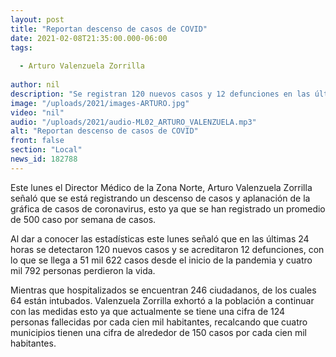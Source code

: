 ```yaml
---
layout: post
title: "Reportan descenso de casos de COVID"
date: 2021-02-08T21:35:00.000-06:00
tags:
  
  - Arturo Valenzuela Zorrilla
  
author: nil
description: "Se registran 120 nuevos casos y 12 defunciones en las últimas 24 horas."
image: "/uploads/2021/images-ARTURO.jpg"
video: "nil"
audio: "/uploads/2021/audio-ML02_ARTURO_VALENZUELA.mp3"
alt: "Reportan descenso de casos de COVID"
front: false
section: "Local"
news_id: 182788
---
```


Este lunes el Director Médico de la Zona Norte, Arturo Valenzuela Zorrilla señaló que se está registrando un descenso de casos y aplanación de la gráfica de casos de coronavirus, esto ya que se han registrado un promedio de 500 caso por semana de casos.

Al dar a conocer las estadísticas este lunes señaló que en las últimas 24 horas se detectaron 120 nuevos casos y se acreditaron 12 defunciones, con lo que se llega a 51 mil 622 casos desde el inicio de la pandemia y cuatro mil 792 personas perdieron la vida.

Mientras que hospitalizados se encuentran 246 ciudadanos, de los cuales 64 están intubados. Valenzuela Zorrilla exhortó a la población a continuar con las medidas esto ya que actualmente se tiene una cifra de 124 personas fallecidas por cada cien mil habitantes, recalcando que cuatro municipios tienen una cifra de alrededor de 150 casos por cada cien mil habitantes.